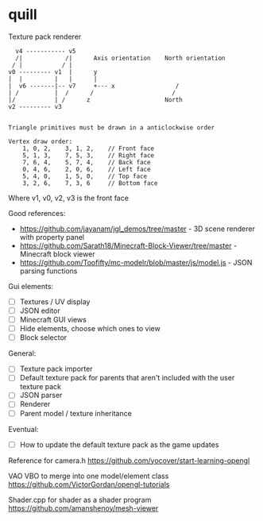# quill

Texture pack renderer

```
  v4 ----------- v5
  /|            /|      Axis orientation    North orientation
 / |           / |
v0 --------- v1  |      y
|  |         |   |      |                       
|  v6 -------|-- v7     +--- x                 /
| /          |  /      /                      /
|/           | /      z                     North
v2 --------- v3


Triangle primitives must be drawn in a anticlockwise order

Vertex draw order: 
	1, 0, 2,    3, 1, 2,    // Front face
	5, 1, 3,    7, 5, 3,    // Right face
	7, 6, 4,    5, 7, 4,    // Back face
	0, 4, 6,    2, 0, 6,    // Left face
	5, 4, 0,    1, 5, 0,    // Top face
	3, 2, 6,    7, 3, 6     // Bottom face  
```
Where v1, v0, v2, v3 is the front face

Good references:
 - https://github.com/jayanam/jgl_demos/tree/master - 3D scene renderer with property panel
 - https://github.com/Sarath18/Minecraft-Block-Viewer/tree/master - Minecraft block viewer
 - https://github.com/Toofifty/mc-modelr/blob/master/js/model.js - JSON parsing functions

Gui elements:
 - [ ] Textures / UV display
 - [ ] JSON editor
 - [ ] Minecraft GUI views
 - [ ] Hide elements, choose which ones to view
 - [ ] Block selector

General:
 - [ ] Texture pack importer
 - [ ] Default texture pack for parents that aren't included with the user texture pack
 - [ ] JSON parser
 - [ ] Renderer
 - [ ] Parent model / texture inheritance

Eventual:
 - [ ] How to update the default texture pack as the game updates

Reference for camera.h
https://github.com/yocover/start-learning-opengl

VAO VBO to merge into one model/element class
https://github.com/VictorGordan/opengl-tutorials

Shader.cpp for shader as a shader program
https://github.com/amanshenoy/mesh-viewer